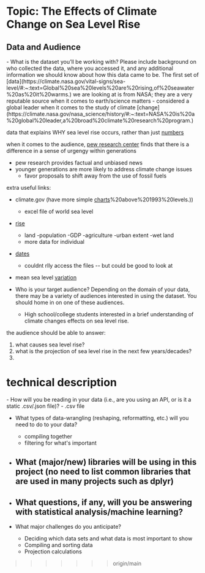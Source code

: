 <h1>Topic: The Effects of Climate Change on Sea Level Rise </h1>

<h2>Data and Audience </h2>
- What is the dataset you’ll be working with? Please include background on who     collected the data, where you accessed it, and any additional information we     should know about how this data came to be.
The first set of [data](https://climate.nasa.gov/vital-signs/sea-level/#:~:text=Global%20sea%20levels%20are%20rising,of%20seawater%20as%20it%20warms.) we are looking at is from NASA; they are a very reputable source when it comes to earth/science matters
  - considered a global leader when it comes to the study of climate [change](https://climate.nasa.gov/nasa_science/history/#:~:text=NASA%20is%20a%20global%20leader,a%20broad%20climate%20research%20program.)
  
data that explains WHY sea level rise occurs, rather than just [numbers](https://www.nasa.gov/specials/sea-level-rise-2020/)

when it comes to the audience, [pew research center](https://www.pewresearch.org/fact-tank/2021/05/26/key-findings-how-americans-attitudes-about-climate-change-differ-by-generation-party-and-other-factors/) finds that there is a difference in a sense of urgengy within generations
  - pew research provides factual and unbiased news 
  - younger generations are more likely to address climate change issues
      - favor proposals to shift away from the use of fossil fuels
      
extra useful links:
- climate.gov (have more simple [charts](https://www.climate.gov/news-features/understanding-climate/climate-change-global-sea-level#:~:text=Global%20average%20sea%20level%20has,3.8%20inches)%20above%201993%20levels.))
  - excel file of world sea level   
- [rise](https://datacatalog.worldbank.org/search/dataset/0041449/World-Sea-Level-Rise-Dataset)
  - land
  -population
  -GDP
  -agriculture
  -urban extent
  -wet land
  - more data for individual 
- [dates](https://hub.arcgis.com/documents/6ee23a29356a4fe6986b58ec4bcf446c/explore)
  - couldnt rlly access the files -- but could be good to look at
- mean sea level [variation](https://www.statista.com/statistics/603821/global-cumulative-sea-level-rise/)

- Who is your target audience? Depending on the domain of your data, there may    be a variety of audiences interested in using the dataset. You should home in   on one of these audiences.
  - High school/college students interested in a brief understanding of climate changes effects on sea level rise. 

the audience should be able to answer: 
  1. what causes sea level rise? 
  2. what is the projection of sea level rise in the next few years/decades?
  3. 
  
<h1>technical description</h1>
- How will you be reading in your data (i.e., are you using an API, or is it a    static .csv/.json file)?
  - .csv file

- What types of data-wrangling (reshaping, reformatting, etc.) will you need to   do to your data?
  - compiling together 
  - filtering for what's important 

- What (major/new) libraries will be using in this project (no need to list       common libraries that are used in many projects such as dplyr)
  - 

- What questions, if any, will you be answering with statistical                  analysis/machine learning?
  - 

- What major challenges do you anticipate?
  - Deciding which data sets and what data is most important to show
  - Compiling and sorting data
  - Projection calculations

>>>>>>> origin/main
